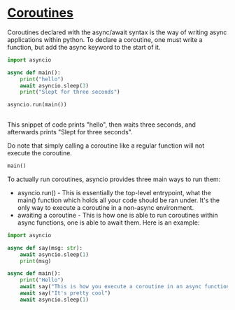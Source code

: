 # [Coroutines](https://docs.python.org/3/glossary.html#term-coroutine)

Coroutines declared with the async/await syntax is the way of writing async applications within python. To declare a coroutine, one must write a function, but add the async keyword to the start of it.

```python
import asyncio

async def main():
	print("hello")
	await asyncio.sleep(3)
	print("Slept for three seconds")

asyncio.run(main())
	
```

This snippet of code prints "hello", then waits three seconds, and afterwards prints "Slept for three seconds". 

Do note that simply calling a coroutine like a regular function will not execute the coroutine.

```python
main()
```

To actually run coroutines, asyncio provides three main ways to run them:
- asyncio.run() - This is essentially the top-level entrypoint, what the main() function which holds all your code should be ran under. It's the only way to execute a coroutine in a non-async environment.
- awaiting a coroutine - This is how one is able to run coroutines within async functions, one is able to await them. Here is an example:

```python
import asyncio

async def say(msg: str):
	await asyncio.sleep(1)
	print(msg)

async def main():
	print("Hello")
	await say("This is how you execute a coroutine in an async function")
	await say("It's pretty cool")
	await asyncio.sleep(1)
```
